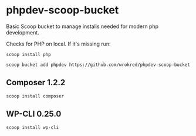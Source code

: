 # phpdev-scoop-bucket
Basic Scoop bucket to manage installs needed for modern php development.

Checks for PHP on local. If it's missing run:

`scoop install php`

`scoop bucket add phpdev https://github.com/wrokred/phpdev-scoop-bucket`

## Composer 1.2.2

`scoop install composer`

## WP-CLI 0.25.0

`scoop install wp-cli`
